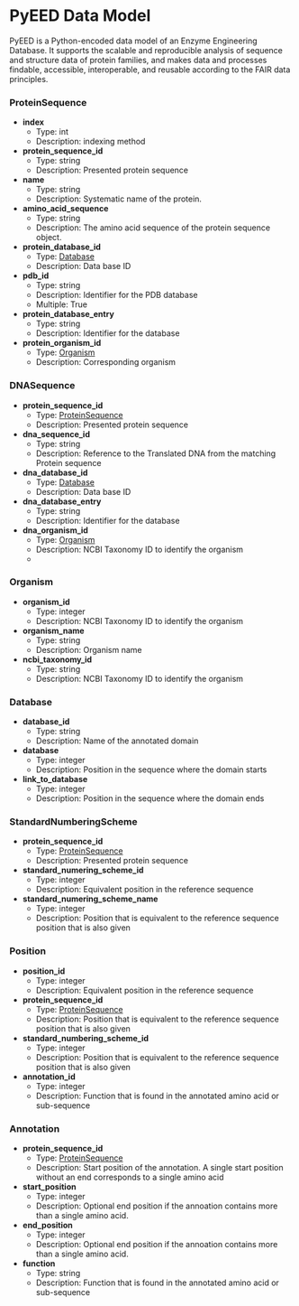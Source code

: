 # PyEED Data Model

PyEED is a Python-encoded data model of an Enzyme Engineering Database. It supports the scalable and reproducible analysis of sequence and structure data of protein families, and makes data and processes findable, accessible, interoperable, and reusable according to the FAIR data principles.

### ProteinSequence
- __index__
  - Type: int
  - Description: indexing method
- __protein_sequence_id__
  - Type: string
  - Description: Presented protein sequence  
- __name__
  - Type: string
  - Description: Systematic name of the protein.
- __amino_acid_sequence__
  - Type: string
  - Description: The amino acid sequence of the protein sequence object.
- __protein_database_id__
  - Type: [Database](#Database)
  - Description: Data base ID
- __pdb_id__
  - Type: string
  - Description: Identifier for the PDB database
  - Multiple: True
- __protein_database_entry__
  - Type: string
  - Description: Identifier for the database
- __protein_organism_id__
  - Type: [Organism](#Organism)
  - Description: Corresponding organism 


### DNASequence


- __protein_sequence_id__
  - Type: [ProteinSequence](#ProteinSequence)
  - Description: Presented protein sequence
- __dna_sequence_id__
  - Type: string
  - Description: Reference to the Translated DNA from the matching Protein sequence
- __dna_database_id__
  - Type: [Database](#Database)
  - Description: Data base ID
- __dna_database_entry__
  - Type: string
  - Description: Identifier for the database
- __dna_organism_id__
  - Type: [Organism](#Organism)
  - Description: NCBI Taxonomy ID to identify the organism
  - 
### Organism

- __organism_id__
  - Type: integer
  - Description: NCBI Taxonomy ID to identify the organism
- __organism_name__
  - Type: string
  - Description: Organism name
- __ncbi_taxonomy_id__
  - Type: string
  - Description: NCBI Taxonomy ID to identify the organism

### Database

- __database_id__
  - Type: string
  - Description: Name of the annotated domain
- __database__
  - Type: integer
  - Description: Position in the sequence where the domain starts
- __link_to_database__
  - Type: integer
  - Description: Position in the sequence where the domain ends

### StandardNumberingScheme

- __protein_sequence_id__
  - Type: [ProteinSequence](#ProteinSequence)
  - Description: Presented protein sequence
- __standard_numering_scheme_id__
  - Type: integer
  - Description: Equivalent position in the reference sequence
- __standard_numering_scheme_name__
  - Type: integer
  - Description: Position that is equivalent to the reference sequence position that is also given


### Position

- __position_id__
  - Type: integer
  - Description: Equivalent position in the reference sequence
- __protein_sequence_id__
  - Type: [ProteinSequence](#ProteinSequence)
  - Description: Position that is equivalent to the reference sequence position that is also given
- __standard_numbering_scheme_id__
  - Type: integer
  - Description: Position that is equivalent to the reference sequence position that is also given
- __annotation_id__
  - Type: integer
  - Description: Function that is found in the annotated amino acid or sub-sequence

  
### Annotation

- __protein_sequence_id__
  - Type: [ProteinSequence](#ProteinSequence)
  - Description: Start position of the annotation. A single start position without an end corresponds to a single amino acid
- __start_position__
  - Type: integer
  - Description: Optional end position if the annoation contains more than a single amino acid.
- __end_position__
  - Type: integer
  - Description: Optional end position if the annoation contains more than a single amino acid.
- __function__
  - Type: string
  - Description: Function that is found in the annotated amino acid or sub-sequence

 
